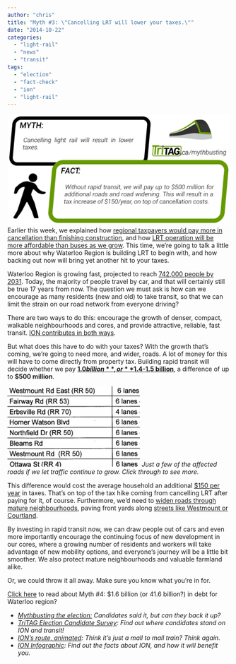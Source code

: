 ```yaml
---
author: "chris"
title: "Myth #3: \"Cancelling LRT will lower your taxes.\""
date: "2014-10-22"
categories: 
  - "light-rail"
  - "news"
  - "transit"
tags: 
  - "election"
  - "fact-check"
  - "ion"
  - "light-rail"
---
```


[![myth3](/images/myth3.png)](/blog/2014/10/22/myth-3/)<!--more-->Earlier this week, we explained how [regional taxpayers would pay more in cancellation than finishing construction](/blog/2014/10/20/myth-1/), and how [LRT operation will be more affordable than buses as we grow](/blog/2014/10/21/myth-2/). This time, we’re going to talk a little more about why Waterloo Region is building LRT to begin with, and how backing out now will bring yet another hit to your taxes.

Waterloo Region is growing fast, projected to reach [742,000 people by 2031](https://www.placestogrow.ca/index.php?option=com_content&task=view&id=359&Itemid=14#schedule3). Today, the majority of people travel by car, and that will certainly still be true 17 years from now. The question we must ask is how can we encourage as many residents (new and old) to take transit, so that we can limit the strain on our road network from everyone driving?

There are two ways to do this: encourage the growth of denser, compact, walkable neighbourhoods and cores, and provide attractive, reliable, fast transit. [ION contributes in both ways](https://rapidtransit.regionofwaterloo.ca/en/multimedialibrary/resources/IONStory.pdf#page=4).

But what does this have to do with your taxes? With the growth that’s coming, we’re going to need more, and wider, roads. A lot of money for this will have to come directly from property tax. Building rapid transit will decide whether we pay [**$1.0 billion**, or **$1.4-1.5 billion**](https://rapidtransit.regionofwaterloo.ca/en/resourcesGeneral/PreferredTeamforION_CouncilReport.pdf#page=4), a difference of up to **$500 million**.

[![](/images/widening-300x182.png "")](https://viewfromthe42.wordpress.com/2011/02/04/rapid-transit-vs-business-as-usual-visualizing-the-bite-into-our-backyards/)
*Just a few of the affected roads if we let traffic continue to grow. Click through to see more.*

This difference would cost the average household an additional [$150 per year](https://rapidtransit.regionofwaterloo.ca/en/multimedialibrary/resources/rtimplementationoptionse-11-021.pdf#page=16) in taxes. That’s on top of the tax hike coming from cancelling LRT after paying for it, of course. Furthermore, we’d need to [widen roads through mature neighbourhoods](https://rapidtransit.regionofwaterloo.ca/en/resourcesGeneral/PreferredTeamforION_CouncilReport.pdf#page=4), paving front yards along [streets like Westmount or Courtland](https://rapidtransit.regionofwaterloo.ca/en/multimedialibrary/resources/IONStory.pdf).

By investing in rapid transit now, we can draw people out of cars and even more importantly encourage the continuing focus of new development in our cores, where a growing number of residents and workers will take advantage of new mobility options, and everyone’s journey will be a little bit smoother. We also protect mature neighbourhoods and valuable farmland alike.

Or, we could throw it all away. Make sure you know what you’re in for.

[Click here](/blog/2014/10/23/myth-4/) to read about Myth #4: $1.6 billion (or 41.6 billion?) in debt for Waterloo region?

- _[Mythbusting the election:](https://tritag.ca/mythbusting) Candidates said it, but can they back it up?_
- _[TriTAG Election Candidate Survey](https://tritag.ca/election2014/): Find out where candidates stand on ION and transit!_
- _[ION’s route, animated](https://tritag.ca/ionvideo): Think it’s just a mall to mall train? Think again._
- _[ION Infographic](/blog/2014/03/11/infographic-lrt-is-on-the-way/): Find out the facts about ION, and how it will benefit you._
